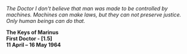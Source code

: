 _The Doctor_ _I don't believe that man was made to be controlled by machines. Machines can make laws, but they can not preserve justice. Only human beings can do that._

**The Keys of Marinus  
First Doctor - [1.5]  
11 April – 16 May 1964**